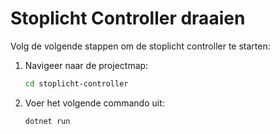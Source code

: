# Stoplicht Controller draaien

Volg de volgende stappen om de stoplicht controller te starten:


1. Navigeer naar de projectmap:
   ```bash
   cd stoplicht-controller
   ```

2. Voer het volgende commando uit:
   ```bash
   dotnet run
   ```
